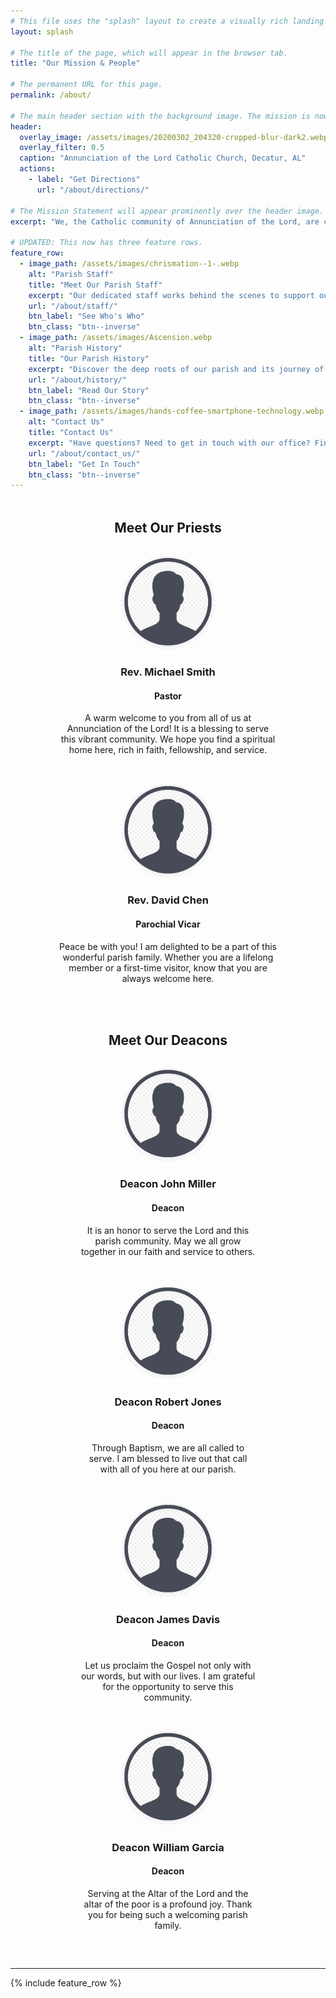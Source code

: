 ```yaml
---
# This file uses the "splash" layout to create a visually rich landing page.
layout: splash

# The title of the page, which will appear in the browser tab.
title: "Our Mission & People"

# The permanent URL for this page.
permalink: /about/

# The main header section with the background image. The mission is now the focus.
header:
  overlay_image: /assets/images/20200302_204320-cropped-blur-dark2.webp
  overlay_filter: 0.5
  caption: "Annunciation of the Lord Catholic Church, Decatur, AL"
  actions:
    - label: "Get Directions"
      url: "/about/directions/"

# The Mission Statement will appear prominently over the header image.
excerpt: "We, the Catholic community of Annunciation of the Lord, are called by God and centered in the Eucharist to be a welcoming parish, to evangelize, and to serve our community through faith, hope, and love."

# UPDATED: This now has three feature rows.
feature_row:
  - image_path: /assets/images/chrismation--1-.webp
    alt: "Parish Staff"
    title: "Meet Our Parish Staff"
    excerpt: "Our dedicated staff works behind the scenes to support our parish's mission and ministries."
    url: "/about/staff/"
    btn_label: "See Who's Who"
    btn_class: "btn--inverse"
  - image_path: /assets/images/Ascension.webp
    alt: "Parish History"
    title: "Our Parish History"
    excerpt: "Discover the deep roots of our parish and its journey of faith serving the Decatur area."
    url: "/about/history/"
    btn_label: "Read Our Story"
    btn_class: "btn--inverse"
  - image_path: /assets/images/hands-coffee-smartphone-technology.webp
    alt: "Contact Us"
    title: "Contact Us"
    excerpt: "Have questions? Need to get in touch with our office? Find all of our contact information here."
    url: "/about/contact_us/"
    btn_label: "Get In Touch"
    btn_class: "btn--inverse"
---
```


<div class="priest-profiles" style="text-align: center; margin-top: 3rem; margin-bottom: 2rem;">
  <h2>Meet Our Priests</h2>
</div>
<div class="grid__wrapper" style="display: flex; flex-wrap: wrap; justify-content: space-evenly; align-items: flex-start;">
  <div class="grid__item" style="max-width: 350px; margin-bottom: 2rem; text-align: center;">
    <img src="/assets/images/bio-photo-2.webp" alt="Rev. Michael Smith" style="border-radius: 50%; width: 150px; height: 150px; object-fit: cover;">
    <h3>Rev. Michael Smith</h3>
    <h4>Pastor</h4>
    <p>A warm welcome to you from all of us at Annunciation of the Lord! It is a blessing to serve this vibrant community. We hope you find a spiritual home here, rich in faith, fellowship, and service.</p>
  </div>
  <div class="grid__item" style="max-width: 350px; margin-bottom: 2rem; text-align: center;">
    <img src="/assets/images/bio-photo-2.webp" alt="Rev. David Chen" style="border-radius: 50%; width: 150px; height: 150px; object-fit: cover;">
    <h3>Rev. David Chen</h3>
    <h4>Parochial Vicar</h4>
    <p>Peace be with you! I am delighted to be a part of this wonderful parish family. Whether you are a lifelong member or a first-time visitor, know that you are always welcome here.</p>
  </div>
</div>

<div class="deacon-profiles" style="text-align: center; margin-top: 2rem; margin-bottom: 2rem;">
  <h2>Meet Our Deacons</h2>
</div>
<div class="grid__wrapper" style="display: flex; flex-wrap: wrap; justify-content: space-evenly; align-items: flex-start;">
  <div class="grid__item" style="max-width: 280px; margin-bottom: 2rem; text-align: center;">
    <img src="/assets/images/bio-photo-2.webp" alt="Deacon John Miller" style="border-radius: 50%; width: 150px; height: 150px; object-fit: cover;">
    <h3>Deacon John Miller</h3>
    <h4>Deacon</h4>
    <p>It is an honor to serve the Lord and this parish community. May we all grow together in our faith and service to others.</p>
  </div>
  <div class="grid__item" style="max-width: 280px; margin-bottom: 2rem; text-align: center;">
    <img src="/assets/images/bio-photo-2.webp" alt="Deacon Robert Jones" style="border-radius: 50%; width: 150px; height: 150px; object-fit: cover;">
    <h3>Deacon Robert Jones</h3>
    <h4>Deacon</h4>
    <p>Through Baptism, we are all called to serve. I am blessed to live out that call with all of you here at our parish.</p>
  </div>
  <div class="grid__item" style="max-width: 280px; margin-bottom: 2rem; text-align: center;">
    <img src="/assets/images/bio-photo-2.webp" alt="Deacon James Davis" style="border-radius: 50%; width: 150px; height: 150px; object-fit: cover;">
    <h3>Deacon James Davis</h3>
    <h4>Deacon</h4>
    <p>Let us proclaim the Gospel not only with our words, but with our lives. I am grateful for the opportunity to serve this community.</p>
  </div>
  <div class="grid__item" style="max-width: 280px; margin-bottom: 2rem; text-align: center;">
    <img src="/assets/images/bio-photo-2.webp" alt="Deacon William Garcia" style="border-radius: 50%; width: 150px; height: 150px; object-fit: cover;">
    <h3>Deacon William Garcia</h3>
    <h4>Deacon</h4>
    <p>Serving at the Altar of the Lord and the altar of the poor is a profound joy. Thank you for being such a welcoming parish family.</p>
  </div>
</div>

<hr>

{% include feature_row %}